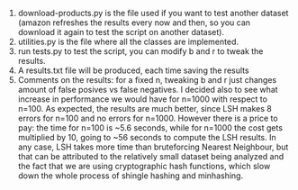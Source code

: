 1. download-products.py is the file used if you want to test another dataset (amazon refreshes the results every now and then, so you can download it again to test the script on another dataset).
2. utilities.py is the file where all the classes are implemented.
3. run tests.py to test the script, you can modify b and r to tweak the results. 
4. A results.txt file will be produced, each time saving the results
5. Comments on the results: for a fixed n, tweaking b and r just changes amount of false posives vs false negatives. I decided also to see what increase in performance we would have for n=1000 with respect to n=100. As expected, the results are much better, since LSH makes 8 errors for n=100 and no errors for n=1000. However there is a price to pay: the time for n=100 is ~5.6 seconds, while for n=1000 the cost gets multiplied by 10, going to ~56 seconds to compute the LSH results. In any case, LSH takes more time than bruteforcing Nearest Neighbour, but that can be attributed to the relatively small dataset being analyzed and the fact that we are using cryptographic hash functions, which slow down the whole process of shingle hashing and minhashing.
